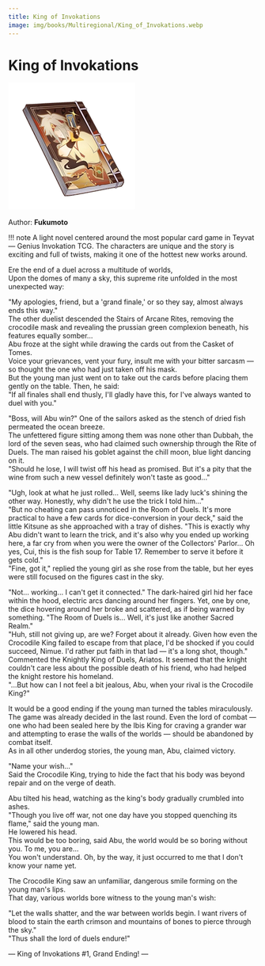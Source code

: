 ```yaml
---
title: King of Invokations
image: img/books/Multiregional/King_of_Invokations.webp
---
```


# King of Invokations

![Book Image](../../img/books/Multiregional/King_of_Invokations.webp)

Author: **Fukumoto**

!!! note
    A light novel centered around the most popular card game in Teyvat — Genius Invokation TCG. The characters are unique and the story is exciting and full of twists, making it one of the hottest new works around.
  
Ere the end of a duel across a multitude of worlds,  
Upon the domes of many a sky, this supreme rite unfolded in the most unexpected way:  
  
"My apologies, friend, but a 'grand finale,' or so they say, almost always ends this way."  
The other duelist descended the Stairs of Arcane Rites, removing the crocodile mask and revealing the prussian green complexion beneath, his features equally somber...  
Abu froze at the sight while drawing the cards out from the Casket of Tomes.  
Voice your grievances, vent your fury, insult me with your bitter sarcasm — so thought the one who had just taken off his mask.  
But the young man just went on to take out the cards before placing them gently on the table. Then, he said:  
"If all finales shall end thusly, I'll gladly have this, for I've always wanted to duel with you."  
  
"Boss, will Abu win?" One of the sailors asked as the stench of dried fish permeated the ocean breeze.  
The unfettered figure sitting among them was none other than Dubbah, the lord of the seven seas, who had claimed such ownership through the Rite of Duels. The man raised his goblet against the chill moon, blue light dancing on it.  
"Should he lose, I will twist off his head as promised. But it's a pity that the wine from such a new vessel definitely won't taste as good..."  
  
"Ugh, look at what he just rolled... Well, seems like lady luck's shining the other way. Honestly, why didn't he use the trick I told him..."  
"But no cheating can pass unnoticed in the Room of Duels. It's more practical to have a few cards for dice-conversion in your deck," said the little Kitsune as she approached with a tray of dishes. "This is exactly why Abu didn't want to learn the trick, and it's also why you ended up working here, a far cry from when you were the owner of the Collectors' Parlor... Oh yes, Cui, this is the fish soup for Table 17. Remember to serve it before it gets cold."  
"Fine, got it," replied the young girl as she rose from the table, but her eyes were still focused on the figures cast in the sky.  
  
"Not... working... I can't get it connected." The dark-haired girl hid her face within the hood, electric arcs dancing around her fingers. Yet, one by one, the dice hovering around her broke and scattered, as if being warned by something. "The Room of Duels is... Well, it's just like another Sacred Realm."  
"Huh, still not giving up, are we? Forget about it already. Given how even the Crocodile King failed to escape from that place, I'd be shocked if you could succeed, Nimue. I'd rather put faith in that lad — it's a long shot, though." Commented the Knightly King of Duels, Ariatos. It seemed that the knight couldn't care less about the possible death of his friend, who had helped the knight restore his homeland.  
"...But how can I not feel a bit jealous, Abu, when your rival is the Crocodile King?"  
  
It would be a good ending if the young man turned the tables miraculously.  
The game was already decided in the last round. Even the lord of combat — one who had been sealed here by the Ibis King for craving a grander war and attempting to erase the walls of the worlds — should be abandoned by combat itself.  
As in all other underdog stories, the young man, Abu, claimed victory.  
  
"Name your wish..."  
Said the Crocodile King, trying to hide the fact that his body was beyond repair and on the verge of death.  
  
Abu tilted his head, watching as the king's body gradually crumbled into ashes.  
"Though you live off war, not one day have you stopped quenching its flame," said the young man.  
He lowered his head.  
This would be too boring, said Abu, the world would be so boring without you. To me, you are...  
You won't understand. Oh, by the way, it just occurred to me that I don't know your name yet.  
  
The Crocodile King saw an unfamiliar, dangerous smile forming on the young man's lips.  
That day, various worlds bore witness to the young man's wish:  
  
"Let the walls shatter, and the war between worlds begin. I want rivers of blood to stain the earth crimson and mountains of bones to pierce through the sky."  
"Thus shall the lord of duels endure!"  
  
— King of Invokations #1, Grand Ending! —